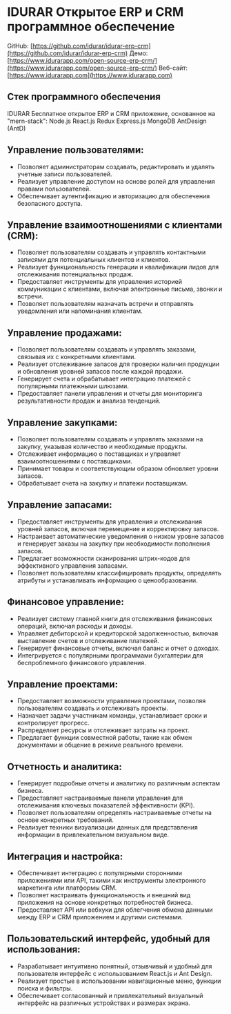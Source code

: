 # IDURAR Открытое ERP и CRM программное обеспечение

GitHub: [https://github.com/idurar/idurar-erp-crm](https://github.com/idurar/idurar-erp-crm)
Демо: [https://www.idurarapp.com/open-source-erp-crm/](https://www.idurarapp.com/open-source-erp-crm/)
Веб-сайт: [https://www.idurarapp.com](https://www.idurarapp.com)

## Стек программного обеспечения

IDURAR Бесплатное открытое ERP и CRM приложение, основанное на "mern-stack": Node.js React.js Redux Express.js MongoDB AntDesign (AntD)

## Управление пользователями:

- Позволяет администраторам создавать, редактировать и удалять учетные записи пользователей.
- Реализует управление доступом на основе ролей для управления правами пользователей.
- Обеспечивает аутентификацию и авторизацию для обеспечения безопасного доступа.

## Управление взаимоотношениями с клиентами (CRM):

- Позволяет пользователям создавать и управлять контактными записями для потенциальных клиентов и клиентов.
- Реализует функциональность генерации и квалификации лидов для отслеживания потенциальных продаж.
- Предоставляет инструменты для управления историей коммуникации с клиентами, включая электронные письма, звонки и встречи.
- Позволяет пользователям назначать встречи и отправлять уведомления или напоминания клиентам.

## Управление продажами:

- Позволяет пользователям создавать и управлять заказами, связывая их с конкретными клиентами.
- Реализует отслеживание запасов для проверки наличия продукции и обновления уровней запасов после каждой продажи.
- Генерирует счета и обрабатывает интеграцию платежей с популярными платежными шлюзами.
- Предоставляет панели управления и отчеты для мониторинга результативности продаж и анализа тенденций.

## Управление закупками:

- Позволяет пользователям создавать и управлять заказами на закупку, указывая количество и необходимые продукты.
- Отслеживает информацию о поставщиках и управляет взаимоотношениями с поставщиками.
- Принимает товары и соответствующим образом обновляет уровни запасов.
- Обрабатывает счета на закупку и платежи поставщикам.

## Управление запасами:

- Предоставляет инструменты для управления и отслеживания уровней запасов, включая перемещение и корректировку запасов.
- Настраивает автоматические уведомления о низком уровне запасов и генерирует заказы на закупку при необходимости пополнения запасов.
- Предлагает возможности сканирования штрих-кодов для эффективного управления запасами.
- Позволяет пользователям классифицировать продукты, определять атрибуты и устанавливать информацию о ценообразовании.

## Финансовое управление:

- Реализует систему главной книги для отслеживания финансовых операций, включая расходы и доходы.
- Управляет дебиторской и кредиторской задолженностью, включая выставление счетов и отслеживание платежей.
- Генерирует финансовые отчеты, включая баланс и отчет о доходах.
- Интегрируется с популярными программами бухгалтерии для беспроблемного финансового управления.

## Управление проектами:

- Предоставляет возможности управления проектами, позволяя пользователям создавать и отслеживать проекты.
- Назначает задачи участникам команды, устанавливает сроки и контролирует прогресс.
- Распределяет ресурсы и отслеживает затраты на проект.
- Предлагает функции совместной работы, такие как обмен документами и общение в режиме реального времени.

## Отчетность и аналитика:

- Генерирует подробные отчеты и аналитику по различным аспектам бизнеса.
- Предоставляет настраиваемые панели управления для отслеживания ключевых показателей эффективности (KPI).
- Позволяет пользователям определять настраиваемые отчеты на основе конкретных требований.
- Реализует техники визуализации данных для представления информации в привлекательном визуальном виде.

## Интеграция и настройка:

- Обеспечивает интеграцию с популярными сторонними приложениями или API, такими как инструменты электронного маркетинга или платформы CRM.
- Позволяет настраивать функциональность и внешний вид приложения на основе конкретных потребностей бизнеса.
- Предоставляет API или вебхуки для облегчения обмена данными между ERP и CRM приложением и другими системами.

## Пользовательский интерфейс, удобный для использования:

- Разрабатывает интуитивно понятный, отзывчивый и удобный для пользователя интерфейс с использованием React.js и Ant Design.
- Реализует простые в использовании навигационные меню, функции поиска и фильтры.
- Обеспечивает согласованный и привлекательный визуальный интерфейс на различных устройствах и размерах экрана.
